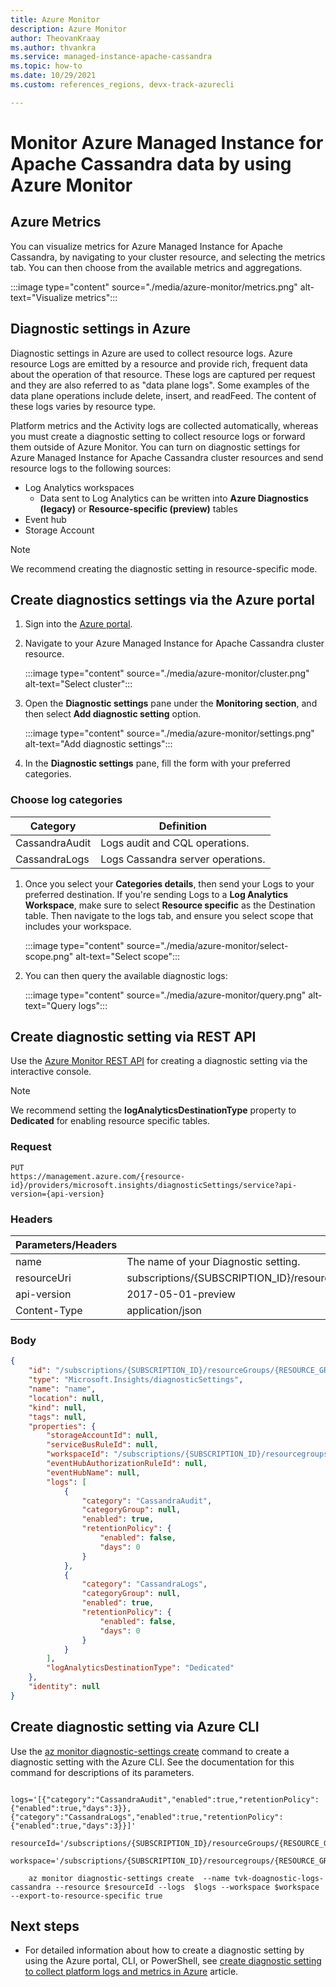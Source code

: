 ```yaml
---
title: Azure Monitor
description: Azure Monitor
author: TheovanKraay
ms.author: thvankra
ms.service: managed-instance-apache-cassandra
ms.topic: how-to
ms.date: 10/29/2021
ms.custom: references_regions, devx-track-azurecli

---
```


# Monitor Azure Managed Instance for Apache Cassandra data by using Azure Monitor

## Azure Metrics

You can visualize metrics for Azure Managed Instance for Apache Cassandra, by navigating to your cluster resource, and selecting the metrics tab. You can then choose from the available metrics and aggregations.

:::image type="content" source="./media/azure-monitor/metrics.png" alt-text="Visualize metrics":::

## Diagnostic settings in Azure

Diagnostic settings in Azure are used to collect resource logs. Azure resource Logs are emitted by a resource and provide rich, frequent data about the operation of that resource. These logs are captured per request and they are also referred to as "data plane logs". Some examples of the data plane operations include delete, insert, and readFeed. The content of these logs varies by resource type.

Platform metrics and the Activity logs are collected automatically, whereas you must create a diagnostic setting to collect resource logs or forward them outside of Azure Monitor. You can turn on diagnostic settings for Azure Managed Instance for Apache Cassandra cluster resources and send resource logs to the following sources:
- Log Analytics workspaces
  - Data sent to Log Analytics can be written into **Azure Diagnostics (legacy)** or **Resource-specific (preview)** tables 
- Event hub
- Storage Account
  
> [!NOTE]
> We recommend creating the diagnostic setting in resource-specific mode.

## <a id="create-setting-portal"></a> Create diagnostics settings via the Azure portal

1. Sign into the [Azure portal](https://portal.azure.com).

1. Navigate to your Azure Managed Instance for Apache Cassandra cluster resource. 

    :::image type="content" source="./media/azure-monitor/cluster.png" alt-text="Select cluster":::
 
1. Open the **Diagnostic settings** pane under the **Monitoring section**, and then select **Add diagnostic setting** option.

    :::image type="content" source="./media/azure-monitor/settings.png" alt-text="Add diagnostic settings":::


1. In the **Diagnostic settings** pane, fill the form with your preferred categories.


### Choose log categories

   |Category    | Definition  |
   |---------|---------|
   |CassandraAudit     |     Logs audit and CQL operations.   |  
   |CassandraLogs     |   Logs Cassandra server operations.      | 
   

1. Once you select your **Categories details**, then send your Logs to your preferred destination. If you're sending Logs to a **Log Analytics Workspace**, make sure to select **Resource specific** as the Destination table. Then navigate to the logs tab, and ensure you select scope that includes your workspace.

    :::image type="content" source="./media/azure-monitor/select-scope.png" alt-text="Select scope":::

1. You can then query the available diagnostic logs:

    :::image type="content" source="./media/azure-monitor/query.png" alt-text="Query logs":::


## <a id="create-diagnostic-setting"></a> Create diagnostic setting via REST API
Use the [Azure Monitor REST API](/rest/api/monitor/diagnosticsettings/createorupdate) for creating a diagnostic setting via the interactive console.
> [!Note]
> We recommend setting the **logAnalyticsDestinationType** property to **Dedicated** for enabling resource specific tables.

### Request

   ```HTTP
   PUT
   https://management.azure.com/{resource-id}/providers/microsoft.insights/diagnosticSettings/service?api-version={api-version}
   ```

### Headers

   |Parameters/Headers  | Value/Description  |
   |---------|---------|
   |name     |  The name of your Diagnostic setting.      |
   |resourceUri     |   subscriptions/{SUBSCRIPTION_ID}/resourceGroups/{RESOURCE_GROUP}/providers/Microsoft.DocumentDb/databaseAccounts/{ACCOUNT_NAME}/providers/microsoft.insights/diagnosticSettings/{DIAGNOSTIC_SETTING_NAME}      |
   |api-version     |    2017-05-01-preview     |
   |Content-Type     |    application/json     |

### Body

```json
{
    "id": "/subscriptions/{SUBSCRIPTION_ID}/resourceGroups/{RESOURCE_GROUP}/providers/Microsoft.DocumentDb/databaseAccounts/{ACCOUNT_NAME}/providers/microsoft.insights/diagnosticSettings/{DIAGNOSTIC_SETTING_NAME}",
    "type": "Microsoft.Insights/diagnosticSettings",
    "name": "name",
    "location": null,
    "kind": null,
    "tags": null,
    "properties": {
        "storageAccountId": null,
        "serviceBusRuleId": null,
        "workspaceId": "/subscriptions/{SUBSCRIPTION_ID}/resourcegroups/{RESOURCE_GROUP}/providers/microsoft.operationalinsights/workspaces/{WORKSPACE_NAME}",
        "eventHubAuthorizationRuleId": null,
        "eventHubName": null,
        "logs": [
            {
                "category": "CassandraAudit",
                "categoryGroup": null,
                "enabled": true,
                "retentionPolicy": {
                    "enabled": false,
                    "days": 0
                }
            },
            {
                "category": "CassandraLogs",
                "categoryGroup": null,
                "enabled": true,
                "retentionPolicy": {
                    "enabled": false,
                    "days": 0
                }
            }
        ],
        "logAnalyticsDestinationType": "Dedicated"
    },
    "identity": null
}
```

## Create diagnostic setting via Azure CLI
Use the [az monitor diagnostic-settings create](/cli/azure/monitor/diagnostic-settings#az_monitor_diagnostic_settings_create) command to create a diagnostic setting with the Azure CLI. See the documentation for this command for descriptions of its parameters.

```azurecli-interactive
    logs='[{"category":"CassandraAudit","enabled":true,"retentionPolicy":{"enabled":true,"days":3}},{"category":"CassandraLogs","enabled":true,"retentionPolicy":{"enabled":true,"days":3}}]'
    resourceId='/subscriptions/{SUBSCRIPTION_ID}/resourceGroups/{RESOURCE_GROUP}/providers/Microsoft.DocumentDB/cassandraClusters/{CLUSTER_NAME}'
    workspace='/subscriptions/{SUBSCRIPTION_ID}/resourcegroups/{RESOURCE_GROUP}/providers/microsoft.operationalinsights/workspaces/{WORKSPACE_NAME}'

    az monitor diagnostic-settings create  --name tvk-doagnostic-logs-cassandra --resource $resourceId --logs  $logs --workspace $workspace --export-to-resource-specific true
```

## Next steps

* For detailed information about how to create a diagnostic setting by using the Azure portal, CLI, or PowerShell, see [create diagnostic setting to collect platform logs and metrics in Azure](../azure-monitor/essentials/diagnostic-settings.md) article.